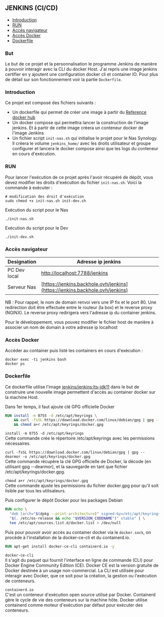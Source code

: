 ## JENKINS (CI/CD)

* [Introduction](#introduction)
* [RUN](#run)
* [Accès navigateur](#accès-navigateur)
* [Accès Docker](#accès-docker)
* [Dockerfile](#dockerfile)

### But

Le but de ce projet et la personnalisation le programme Jenkins de manière à pouvoir interagir avec la CLI du docker
Host. J'ai repris une image jenkins certifier en y ajoutent une configuration docker cli et container IO.
Pour plus de détail sur son fonctionnement voir la partie `Dockerfile`.

### Introduction

Ce projet est composé des fichiers suivants :

* Un dockerfile qui permet de créer une image à partir
  du [Reference docker hub]( https://hub.docker.com/layers/jenkins/jenkins/lts-jdk11/images/sha256-8f7043722b3bb576fde60fa4ab59465a4b77e677c92774514897301ab77825a3?context=explore)
* Un docker compose qui permettra lancer la construction de l'image jenkins.
  Et à partir de cette image créera un conteneur docker de l'image Jenkins
* Un fichier script `init-nas.sh` qui initialise le projet pour le Nas Synology. Il créera le
  volume `jenkins_home/` avec les droits utilisateur et groupe configurer et lancera le docker compose ainsi que les
  logs du conteneur en cours d'exécution.

### RUN

Pour lancer l'exécution de ce projet après l'avoir récupéré de dépôt, vous devez modifier les droits
d'exécution du fichier `init-nas.sh`. Voici la commande à exécuter :

```shell
# modification des droit d'exécution
sudo chmod +x init-nas.sh init-dev.sh
```

Exécution du script pour le Nas

```shell
./init-nas.sh
```

Exécution du script pour le Dev

```shell
./init-dev.sh
```

### Accès navigateur

| Designation   | Adresse ip jenkins                                                           |
|---------------|------------------------------------------------------------------------------|
| PC Dev  local | [http://localhost:7788/jenkins](http://localhost:7788/jenkins)               |
| Serveur Nas   | [https://jenkins.backhole.ovh/jenkins](https://jenkins.backhole.ovh/jenkins) |

NB : Pour rappel, le nom de domain renvoi vers une IP fix et le port 80. Une redirection doit être effectuée
entre le routeur (la box) et le reverse proxy (NGINX). Le reverse proxy redirigera vers l'adresse ip du
container jenkins.

Pour le développement, vous pouvez modifier le fichier host de manière à associer un nom de domain à votre adresse ip
localhost

### Accès Docker

Accéder au container puis listé les containers en cours d'exécution :

```shell
docker exec -ti jenkins bash
docker ps 
```

### Dockerfile

Ce dockerfile utilise
l'image [jenkins/jenkins:lts-jdk11](https://hub.docker.com/r/jenkins/jenkins/tags?page=1&name=lts-jdk11)
dans le but de construire une nouvelle image permettent d'accès au container docker sur la machine Host.

Dans 1er temps, il faut ajoute clé GPG officielle Docker

```dockerfile
RUN install -m 0755 -d /etc/apt/keyrings \
    && curl -fsSL https://download.docker.com/linux/debian/gpg | gpg --dearmor -o /etc/apt/keyrings/docker.gpg \
    && chmod a+r /etc/apt/keyrings/docker.gpg
```

`install -m 0755 -d /etc/apt/keyrings`  
Cette commande crée le répertoire /etc/apt/keyrings avec les permissions nécessaires.

`curl -fsSL https://download.docker.com/linux/debian/gpg | gpg --dearmor -o /etc/apt/keyrings/docker.gpg `  
Cette commande récupère la clé GPG officielle de Docker, la décode (en utilisant gpg --dearmor), et la sauvegarde en
tant que fichier /etc/apt/keyrings/docker.gpg.

`chmod a+r /etc/apt/keyrings/docker.gpg`   
Cette commande ajuste les permissions du fichier docker.gpg pour qu'il soit lisible par tous les utilisateurs.

Puis configurer le dépôt Docker pour les packages Debian

```dockerfile
RUN echo \
  "deb [arch="$(dpkg --print-architecture)" signed-by=/etc/apt/keyrings/docker.gpg] https://download.docker.com/linux/debian \
  "$(. /etc/os-release && echo "$VERSION_CODENAME")" stable" | \
  tee /etc/apt/sources.list.d/docker.list > /dev/null
```

Puis pour pouvoir avoir accès au container docker via le `docker.sock`, on procède à l'installation de la docker-ce-cli
et du containerd.io.

```dockerfile
RUN apt-get install docker-ce-cli containerd.io -y
```

`docker-ce-cli`  
Il s'agit du paquet qui fournit l'interface en ligne de commande (CLI) pour Docker Engine Community
Edition (CE). Docker CE est la version gratuite de Docker destinée à un usage non-commercial. La CLI est utilisée pour
interagir avec Docker, que ce soit pour la création, la gestion ou l'exécution de conteneurs.

`containerd.io`  
C'est un conteneur d'exécution open source utilisé par Docker. Containerd gère le cycle de vie des
conteneurs sur la machine hôte. Docker utilise containerd comme moteur d'exécution par défaut pour exécuter
des conteneurs.

